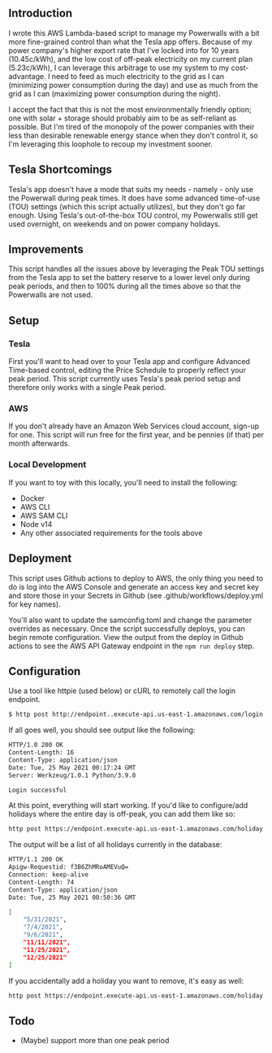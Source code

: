 ## Introduction

I wrote this AWS Lambda-based script to manage my Powerwalls with a bit more fine-grained control than what the Tesla app offers.  Because of my power company's higher export rate that I've locked into for 10 years (10.45c/kWh), and the low cost of off-peak electricity on my current plan (5.23c/kWh), I can leverage this arbitrage to use my system to my cost-advantage.  I need to feed as much electricity to the grid as I can (minimizing power consumption during the day) and use as much from the grid as I can (maximizing power consumption during the night).

I accept the fact that this is not the most environmentally friendly option; one with solar + storage should probably aim to be as self-reliant as possible.  But I'm tired of the monopoly of the power companies with their less than desirable renewable energy stance when they don't control it, so I'm leveraging this loophole to recoup my investment sooner.

## Tesla Shortcomings

Tesla's app doesn't have a mode that suits my needs - namely - only use the Powerwall during peak times.  It does have some advanced time-of-use (TOU) settings (which this script actually utilizes), but they don't go far enough.  Using Tesla's out-of-the-box TOU control, my Powerwalls still get used overnight, on weekends and on power company holidays.

## Improvements

This script handles all the issues above by leveraging the Peak TOU settings from the Tesla app to set the battery reserve to a lower level only during peak periods, and then to 100% during all the times above so that the Powerwalls are not used.

## Setup

### Tesla

First you'll want to head over to your Tesla app and configure Advanced Time-based control, editing the Price Schedule to properly reflect your peak period.  This script currently uses Tesla's peak period setup and therefore only works with a single Peak period.

### AWS

If you don't already have an Amazon Web Services cloud account, sign-up for one.  This script will run free for the first year, and be pennies (if that) per month afterwards.

### Local Development

If you want to toy with this locally, you'll need to install the following:

* Docker
* AWS CLI
* AWS SAM CLI
* Node v14
* Any other associated requirements for the tools above

## Deployment

This script uses Github actions to deploy to AWS, the only thing you need to do is log into the AWS Console and generate an access key and secret key and store those in your Secrets in Github (see .github/workflows/deploy.yml for key names).

You'll also want to update the samconfig.toml and change the parameter overrides as necessary.  Once the script successfully deploys, you can begin remote configuration.  View the output from the deploy in Github actions to see the AWS API Gateway endpoint in the `npm run deploy` step.

## Configuration

Use a tool like httpie (used below) or cURL to remotely call the login endpoint.

```bash
$ http post http://endpoint..execute-api.us-east-1.amazonaws.com/login username=AzureDiamond@gmail.com password=hunter2 mfaPassCode=000000
```

If all goes well, you should see output like the following:

```bash
HTTP/1.0 200 OK
Content-Length: 16
Content-Type: application/json
Date: Tue, 25 May 2021 00:17:24 GMT
Server: Werkzeug/1.0.1 Python/3.9.0

Login successful
```

At this point, everything will start working.  If you'd like to configure/add holidays where the entire day is off-peak, you can add them like so:

```bash
http post https://endpoint.execute-api.us-east-1.amazonaws.com/holiday holiday:='["2021-07-04", "2021-09-06", "2021-11-11", "2021-11-25", "2021-12-25"]'
```

The output will be a list of all holidays currently in the database:

```bash
HTTP/1.1 200 OK
Apigw-Requestid: f3B6ZhMRoAMEVuQ=
Connection: keep-alive
Content-Length: 74
Content-Type: application/json
Date: Tue, 25 May 2021 00:50:36 GMT

[
    "5/31/2021",
    "7/4/2021",
    "9/6/2021",
    "11/11/2021",
    "11/25/2021",
    "12/25/2021"
]
```

If you accidentally add a holiday you want to remove, it's easy as well:

```bash
http post https://endpoint.execute-api.us-east-1.amazonaws.com/holiday holiday:='["2021-12-25"]' remove:=true
```

## Todo

* (Maybe) support more than one peak period